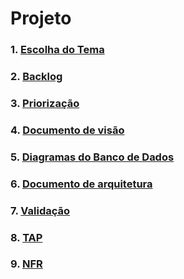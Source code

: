 # Projeto

### 1. [**Escolha do Tema**](_docs/projeto/themes_vote.md)

### 2. [**Backlog**](_docs/projeto/backlog.md)

### 3. [**Priorização**](_docs/projeto/priorizacao.md)

### 4. [**Documento de visão**](_docs/projeto/documento_visao.md)

### 5. [**Diagramas do Banco de Dados**](_docs/projeto/db.md)

### 6. [**Documento de arquitetura**](_docs/projeto/documento_arquitetura.md)

### 7. [**Validação**](_docs/projeto/verificacao.md)

### 8. [**TAP**](_docs/projeto/custo.md)

### 9. [**NFR**](_docs/projeto/nfr.md)
